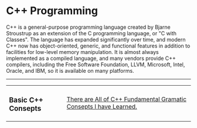 <h1>C++ Programming</h1>

C++ is a general-purpose programming language created by Bjarne Stroustrup as an extension of the C programming language, or "C with Classes".
The language has expanded significantly over time, and modern C++ now has object-oriented, generic, and functional features in addition to facilities for low-level memory manipulation. 
It is almost always implemented as a compiled language, and many vendors provide C++ compilers, including the Free Software Foundation, LLVM, Microsoft, Intel, Oracle, and IBM, so it is available on many platforms.
<hr>
<table>
  <tr>
    <td><h3>Basic C++ Consepts</h3></td>
    <td><a href="https://github.com/Optimus970803/Cplusplus-Programming/tree/main/C%2B%2B_Example_Projects/">There are All of C++ Fundamental Gramatic Consepts I have Learned.</a></td>
  </tr>
</table>
